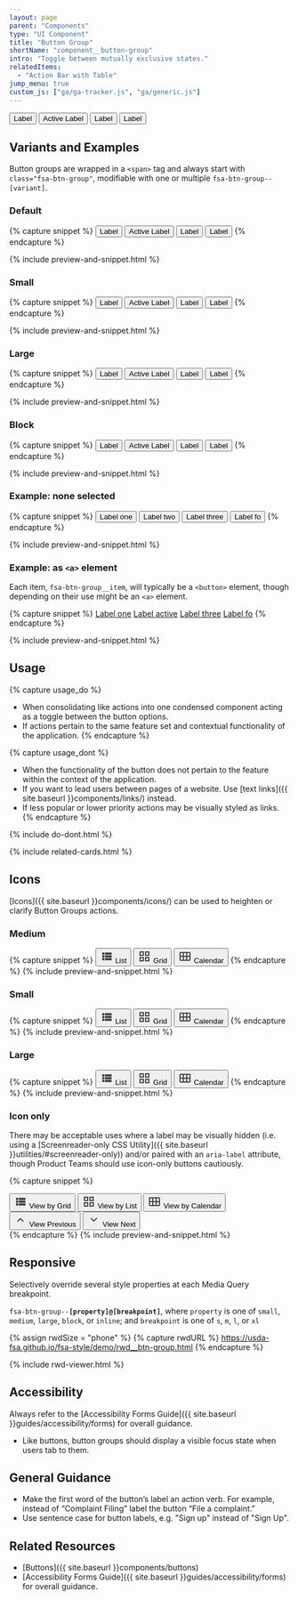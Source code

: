 ```yaml
---
layout: page
parent: "Components"
type: "UI Component"
title: "Button Group"
shortName: "component__button-group"
intro: "Toggle between mutually exclusive states."
relatedItems:
  - "Action Bar with Table"
jump_menu: true
custom_js: ["ga/ga-tracker.js", "ga/generic.js"]
---
```


<div class="ds-preview">
  <span class="fsa-btn-group" role="group" aria-label="Label describing this group">
    <button class="fsa-btn-group__item" type="button">Label</button>
    <button class="fsa-btn-group__item fsa-btn-group__item--active" aria-selected="true" type="button">Active Label</button>
    <button class="fsa-btn-group__item" type="button">Label</button>
    <button class="fsa-btn-group__item" type="button">Label</button>
  </span>
</div>

## Variants and Examples

Button groups are wrapped in a `<span>` tag and always start with `class="fsa-btn-group"`, modifiable with one or multiple `fsa-btn-group--[variant]`.

### Default

{% capture snippet %}
<span class="fsa-btn-group" role="group" aria-label="Label describing this group">
  <button class="fsa-btn-group__item" type="button">Label</button>
  <button class="fsa-btn-group__item fsa-btn-group__item--active" aria-selected="true" type="button">Active Label</button>
  <button class="fsa-btn-group__item" type="button">Label</button>
  <button class="fsa-btn-group__item" type="button">Label</button>
</span>
{% endcapture %}

{% include preview-and-snippet.html %}

### Small

{% capture snippet %}
<span class="fsa-btn-group fsa-btn-group--small" role="group" aria-label="Label describing this group">
  <button class="fsa-btn-group__item" type="button">Label</button>
  <button class="fsa-btn-group__item fsa-btn-group__item--active" aria-selected="true" type="button">Active Label</button>
  <button class="fsa-btn-group__item" type="button">Label</button>
  <button class="fsa-btn-group__item" type="button">Label</button>
</span>
{% endcapture %}

{% include preview-and-snippet.html %}

### Large

{% capture snippet %}
<span class="fsa-btn-group fsa-btn-group--large" role="group" aria-label="Label describing this group">
  <button class="fsa-btn-group__item" type="button">Label</button>
  <button class="fsa-btn-group__item fsa-btn-group__item--active" aria-selected="true" type="button">Active Label</button>
  <button class="fsa-btn-group__item" type="button">Label</button>
  <button class="fsa-btn-group__item" type="button">Label</button>
</span>
{% endcapture %}

{% include preview-and-snippet.html %}

### Block

{% capture snippet %}
<span class="fsa-btn-group fsa-btn-group--block" role="group" aria-label="Label describing this group">
  <button class="fsa-btn-group__item" type="button">Label</button>
  <button class="fsa-btn-group__item fsa-btn-group__item--active" aria-selected="true" type="button">Active Label</button>
  <button class="fsa-btn-group__item" type="button">Label</button>
  <button class="fsa-btn-group__item" type="button">Label</button>
</span>
{% endcapture %}

{% include preview-and-snippet.html %}

### Example: none selected

{% capture snippet %}
<span class="fsa-btn-group" role="group" aria-label="Label describing this group">
  <button class="fsa-btn-group__item" type="button">Label one</button>
  <button class="fsa-btn-group__item" type="button">Label two</button>
  <button class="fsa-btn-group__item" type="button">Label three</button>
  <button class="fsa-btn-group__item" type="button">Label fo</button>
</span>
{% endcapture %}

{% include preview-and-snippet.html %}

### Example: as `<a>` element

Each item, `fsa-btn-group__item`, will typically be a `<button>` element, though depending on their use might be an `<a>` element.

{% capture snippet %}
<span class="fsa-btn-group" role="group" aria-label="Label describing this group">
  <a class="fsa-btn-group__item" href="link.html">Label one</a>
  <a class="fsa-btn-group__item fsa-btn-group__item--active" aria-selected="true" href="link.html">Label active</a>
  <a class="fsa-btn-group__item" href="link.html">Label three</a>
  <a class="fsa-btn-group__item" href="link.html">Label fo</a>
</span>
{% endcapture %}

{% include preview-and-snippet.html %}

## Usage

{% capture usage_do %}
* When consolidating like actions into one condensed component acting as a toggle between the button options.
* If actions pertain to the same feature set and contextual functionality of the application.
{% endcapture %}

{% capture usage_dont %}
* When the functionality of the button does not pertain to the feature within the context of the application.
* If you want to lead users between pages of a website. Use [text links]({{ site.baseurl }}components/links/) instead.
* If less popular or lower priority actions may be visually styled as links.
{% endcapture %}

{% include do-dont.html %}

{% include related-cards.html %}

## Icons

[Icons]({{ site.baseurl }}components/icons/) can be used to heighten or clarify Button Groups actions.

### Medium
{% capture snippet %}
<span class="fsa-btn-group" role="group" aria-label="Label describing this group">
  <button class="fsa-btn-group__item fsa-btn-group__item--active" type="button" title="View by Grid" aria-selected="true">
    <svg class="fsa-icon fsa-icon--size-2" aria-hidden="true" focusable="false" role="img" fill="#494440" xmlns="http://www.w3.org/2000/svg" width="24" height="24" viewBox="0 0 24 24"><path d="M4 14h4v-4H4v4zm0 5h4v-4H4v4zM4 9h4V5H4v4zm5 5h12v-4H9v4zm0 5h12v-4H9v4zM9 5v4h12V5H9z"></path></svg>
    List
  </button>
  <button class="fsa-btn-group__item" type="button" title="View by List">
    <svg class="fsa-icon fsa-icon--size-2" aria-hidden="true" focusable="false" role="img" fill="#494440" xmlns="http://www.w3.org/2000/svg" width="24" height="24" viewBox="0 0 24 24"><g fill-rule="evenodd"><path d="M0 0h24v24H0z" fill="none"></path><path d="M3 3v8h8V3H3zm6 6H5V5h4v4zm-6 4v8h8v-8H3zm6 6H5v-4h4v4zm4-16v8h8V3h-8zm6 6h-4V5h4v4zm-6 4v8h8v-8h-8zm6 6h-4v-4h4v4z"></path></g></svg>
    Grid
  </button>
  <button class="fsa-btn-group__item" type="button" title="View by Calendar">
    <svg class="fsa-icon fsa-icon--size-2" aria-hidden="true" focusable="false" role="img" fill="#494440" xmlns="http://www.w3.org/2000/svg" width="24" height="24" viewBox="0 0 24 24"><g><path d="M0,0h24v24H0V0z" fill="none"></path></g><g><path d="M20,4H4C2.9,4,2,4.9,2,6v12c0,1.1,0.9,2,2,2h16c1.1,0,2-0.9,2-2V6C22,4.9,21.1,4,20,4z M8,11H4V6h4V11z M14,11h-4V6h4V11z M20,11h-4V6h4V11z M8,18H4v-5h4V18z M14,18h-4v-5h4V18z M20,18h-4v-5h4V18z"></path></g></svg>
    Calendar
  </button>
</span>
{% endcapture %}
{% include preview-and-snippet.html %}

### Small
{% capture snippet %}
<span class="fsa-btn-group fsa-btn-group--small" role="group" aria-label="Label describing this group">
  <button class="fsa-btn-group__item fsa-btn-group__item--active" type="button" title="View by Grid" aria-selected="true">
    <svg class="fsa-icon fsa-icon--size-1" aria-hidden="true" focusable="false" role="img" fill="#494440" xmlns="http://www.w3.org/2000/svg" width="24" height="24" viewBox="0 0 24 24"><path d="M4 14h4v-4H4v4zm0 5h4v-4H4v4zM4 9h4V5H4v4zm5 5h12v-4H9v4zm0 5h12v-4H9v4zM9 5v4h12V5H9z"></path></svg>
    List
  </button>
  <button class="fsa-btn-group__item" type="button" title="View by List">
    <svg class="fsa-icon fsa-icon--size-1" aria-hidden="true" focusable="false" role="img" fill="#494440" xmlns="http://www.w3.org/2000/svg" width="24" height="24" viewBox="0 0 24 24"><g fill-rule="evenodd"><path d="M0 0h24v24H0z" fill="none"></path><path d="M3 3v8h8V3H3zm6 6H5V5h4v4zm-6 4v8h8v-8H3zm6 6H5v-4h4v4zm4-16v8h8V3h-8zm6 6h-4V5h4v4zm-6 4v8h8v-8h-8zm6 6h-4v-4h4v4z"></path></g></svg>
    Grid
  </button>
  <button class="fsa-btn-group__item" type="button" title="View by Calendar">
    <svg class="fsa-icon fsa-icon--size-1" aria-hidden="true" focusable="false" role="img" fill="#494440" xmlns="http://www.w3.org/2000/svg" width="24" height="24" viewBox="0 0 24 24"><g><path d="M0,0h24v24H0V0z" fill="none"></path></g><g><path d="M20,4H4C2.9,4,2,4.9,2,6v12c0,1.1,0.9,2,2,2h16c1.1,0,2-0.9,2-2V6C22,4.9,21.1,4,20,4z M8,11H4V6h4V11z M14,11h-4V6h4V11z M20,11h-4V6h4V11z M8,18H4v-5h4V18z M14,18h-4v-5h4V18z M20,18h-4v-5h4V18z"></path></g></svg>
    Calendar
  </button>
</span>
{% endcapture %}
{% include preview-and-snippet.html %}

### Large
{% capture snippet %}
<span class="fsa-btn-group fsa-btn-group--large" role="group" aria-label="Label describing this group">
  <button class="fsa-btn-group__item fsa-btn-group__item--active" type="button" title="View by Grid" aria-selected="true">
    <svg class="fsa-icon fsa-icon--size-2" aria-hidden="true" focusable="false" role="img" fill="#494440" xmlns="http://www.w3.org/2000/svg" width="24" height="24" viewBox="0 0 24 24"><path d="M4 14h4v-4H4v4zm0 5h4v-4H4v4zM4 9h4V5H4v4zm5 5h12v-4H9v4zm0 5h12v-4H9v4zM9 5v4h12V5H9z"></path></svg>
    List
  </button>
  <button class="fsa-btn-group__item" type="button" title="View by List">
    <svg class="fsa-icon fsa-icon--size-2" aria-hidden="true" focusable="false" role="img" fill="#494440" xmlns="http://www.w3.org/2000/svg" width="24" height="24" viewBox="0 0 24 24"><g fill-rule="evenodd"><path d="M0 0h24v24H0z" fill="none"></path><path d="M3 3v8h8V3H3zm6 6H5V5h4v4zm-6 4v8h8v-8H3zm6 6H5v-4h4v4zm4-16v8h8V3h-8zm6 6h-4V5h4v4zm-6 4v8h8v-8h-8zm6 6h-4v-4h4v4z"></path></g></svg>
    Grid
  </button>
  <button class="fsa-btn-group__item" type="button" title="View by Calendar">
    <svg class="fsa-icon fsa-icon--size-2" aria-hidden="true" focusable="false" role="img" fill="#494440" xmlns="http://www.w3.org/2000/svg" width="24" height="24" viewBox="0 0 24 24"><g><path d="M0,0h24v24H0V0z" fill="none"></path></g><g><path d="M20,4H4C2.9,4,2,4.9,2,6v12c0,1.1,0.9,2,2,2h16c1.1,0,2-0.9,2-2V6C22,4.9,21.1,4,20,4z M8,11H4V6h4V11z M14,11h-4V6h4V11z M20,11h-4V6h4V11z M8,18H4v-5h4V18z M14,18h-4v-5h4V18z M20,18h-4v-5h4V18z"></path></g></svg>
    Calendar
  </button>
</span>
{% endcapture %}
{% include preview-and-snippet.html %}

### Icon only

There may be acceptable uses where a label may be visually hidden (i.e. using a [Screenreader-only CSS Utility]({{ site.baseurl }}utilities/#screenreader-only)) and/or paired with an `aria-label` attribute, though Product Teams should use icon-only buttons cautiously.

{% capture snippet %}
<div class="fsa-m-b--s">
  <span class="fsa-btn-group" role="group" aria-label="Label describing this group">
    <button class="fsa-btn-group__item fsa-btn-group__item--active" type="button" title="View by Grid" aria-selected="true">
      <svg class="fsa-icon fsa-icon--size-2" aria-hidden="true" focusable="false" role="img" fill="#494440" xmlns="http://www.w3.org/2000/svg" width="24" height="24" viewBox="0 0 24 24"><path d="M4 14h4v-4H4v4zm0 5h4v-4H4v4zM4 9h4V5H4v4zm5 5h12v-4H9v4zm0 5h12v-4H9v4zM9 5v4h12V5H9z"></path></svg>
      <span class="fsa-sr-only">View by Grid</span>
    </button>
    <button class="fsa-btn-group__item" type="button" title="View by List">
      <svg class="fsa-icon fsa-icon--size-2" aria-hidden="true" focusable="false" role="img" fill="#494440" xmlns="http://www.w3.org/2000/svg" width="24" height="24" viewBox="0 0 24 24"><g fill-rule="evenodd"><path d="M0 0h24v24H0z" fill="none"></path><path d="M3 3v8h8V3H3zm6 6H5V5h4v4zm-6 4v8h8v-8H3zm6 6H5v-4h4v4zm4-16v8h8V3h-8zm6 6h-4V5h4v4zm-6 4v8h8v-8h-8zm6 6h-4v-4h4v4z"></path></g></svg>
      <span class="fsa-sr-only">View by List</span>
    </button>
    <button class="fsa-btn-group__item" type="button" title="View by Calendar">
      <svg class="fsa-icon fsa-icon--size-2" aria-hidden="true" focusable="false" role="img" fill="#494440" xmlns="http://www.w3.org/2000/svg" width="24" height="24" viewBox="0 0 24 24"><g><path d="M0,0h24v24H0V0z" fill="none"></path></g><g><path d="M20,4H4C2.9,4,2,4.9,2,6v12c0,1.1,0.9,2,2,2h16c1.1,0,2-0.9,2-2V6C22,4.9,21.1,4,20,4z M8,11H4V6h4V11z M14,11h-4V6h4V11z M20,11h-4V6h4V11z M8,18H4v-5h4V18z M14,18h-4v-5h4V18z M20,18h-4v-5h4V18z"></path></g></svg>
      <span class="fsa-sr-only">View by Calendar</span>
    </button>
  </span>
</div>
<div>
  <span class="fsa-btn-group" role="group" aria-label="Label describing this group">
    <button class="fsa-btn-group__item fsa-p-l--s fsa-p-r--s" type="button" title="View Previous">
      <svg class="fsa-icon fsa-icon--size-2" aria-hidden="true" focusable="false" role="img" fill="#494440" xmlns="http://www.w3.org/2000/svg" width="24" height="24" viewBox="0 0 24 24"><path d="M7.41 15.41L12 10.83l4.59 4.58L18 14l-6-6-6 6z"></path></svg>
      <span class="fsa-sr-only">View Previous</span>
    </button>
    <button class="fsa-btn-group__item fsa-p-l--s fsa-p-r--s" type="button" title="View Next">
      <svg class="fsa-icon fsa-icon--size-2" aria-hidden="true" focusable="false" role="img" fill="#494440" xmlns="http://www.w3.org/2000/svg" width="24" height="24" viewBox="0 0 24 24"><path d="M7.41 7.84L12 12.42l4.59-4.58L18 9.25l-6 6-6-6z"></path></svg>
      <span class="fsa-sr-only">View Next</span>
    </button>
  </span>
</div>
{% endcapture %}
{% include preview-and-snippet.html %}

## Responsive

Selectively override several style properties at each Media Query breakpoint.

<code>fsa-btn-group--<strong>[property]@[breakpoint]</strong></code>, where
<code>property</code> is one of
<code>small</code>,
<code>medium</code>,
<code>large</code>,
<code>block</code>, or
<code>inline</code>; and <code>breakpoint</code> is one of
<code title="small">s</code>,
<code title="medium">m</code>,
<code title="large">l</code>, or
<code title="extra large">xl</code>

{% assign rwdSize = "phone" %}
{% capture rwdURL %}
https://usda-fsa.github.io/fsa-style/demo/rwd__btn-group.html
{% endcapture %}

{% include rwd-viewer.html %}

## Accessibility

Always refer to the [Accessibility Forms Guide]({{ site.baseurl }}guides/accessibility/forms) for overall guidance.

* Like buttons, button groups should display a visible focus state when users tab to them.

## General Guidance

* Make the first word of the button’s label an action verb. For example, instead of “Complaint Filing” label the button “File a complaint.”
* Use sentence case for button labels, e.g. "Sign up" instead of "Sign Up".


## Related Resources

* [Buttons]({{ site.baseurl }}components/buttons)
* [Accessibility Forms Guide]({{ site.baseurl }}guides/accessibility/forms) for overall guidance.
